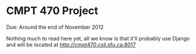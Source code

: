 CMPT 470 Project
================

Due: Around the end of November 2012

Nothing much to read here yet, all we know is that it'll probably use Django and will be located at http://cmpt470.csil.sfu.ca:8017
